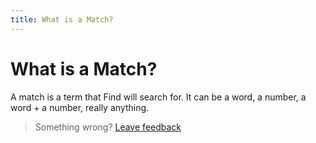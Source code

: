 ```yaml
---
title: What is a Match?
---
```

# What is a Match?
A match is a term that Find will search for. It can be a word, a number, a word + a number, really anything.

> Something wrong? [Leave feedback](https://forms.gle/agdyoB9PFfnv8cU1A/)
